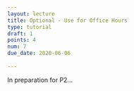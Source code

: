 ```yaml
---
layout: lecture
title: Optional - Use for Office Hours
type: tutorial
draft: 1
points: 4
num: 7
due_date: 2020-06-06
    
---
```


In preparation for P2...